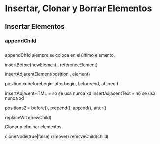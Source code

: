 # Insertar, Clonar y Borrar Elementos #

## Insertar Elementos ##

### appendChild ###

## ##

## ##

## ##

appendChild siempre se coloca en el último elemento.

insertBefore(newElement , referenceElement)

insertAdjacentElement(position , element)

position => beforebegin, afterbegin, beforeend, afterend

insertAdjacentHTML = no se usa nunca xd
insertAdjacentText = no se usa nunca xd


positions2 = before(), prepend(), append(), after() 

replaceWith(newChild)


Clonar y eliminar elementos

cloneNode(true|false)
remove() 
removeChild(child)
